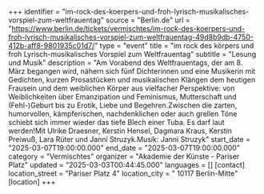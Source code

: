 +++
identifier = "im-rock-des-koerpers-und-froh-lyrisch-musikalisches-vorspiel-zum-weltfrauentag"
source = "Berlin.de"
url = "https://www.berlin.de/tickets/vermischtes/im-rock-des-koerpers-und-froh-lyrisch-musikalisches-vorspiel-zum-weltfrauentag-49d8b9db-4750-412b-aff8-9801935c01d7/"
type = "event"
title = "im rock des körpers und froh Lyrisch-musikalisches Vorspiel zum Weltfrauentag"
subtitle = "Lesung und Musik"
description = "Am Vorabend des Weltfrauentags, der am 8. März begangen wird, nähern sich fünf Dichterinnen und eine Musikerin mit Gedichten, kurzen Prosastücken und musikalischen Klängen dem heutigen Frausein und dem weiblichen Körper aus vielfacher Perspektive: von Weiblichkeiten über Emanzipation und Feminismus, Mutterschaft und (Fehl-)Geburt bis zu Erotik, Liebe und Begehren.Zwischen die zarten, humorvollen, kämpferischen, nachdenklichen oder auch grellen Töne schiebt sich immer wieder das tiefe Blech einer Tuba. Es darf laut werden!Mit Ulrike Draesner, Kerstin Hensel, Dagmara Kraus, Kerstin Preiwuß, Lara Rüter und Janni Struzyk.Musik: Janni Struzyk"
start_date = "2025-03-07T19:00:00.000"
end_date = "2025-03-07T19:00:00.000"
category = "Vermischtes"
organizer = "Akademie der Künste - Pariser Platz"
updated = "2025-03-03T00:44:45.000"
languages = []
[contact]
location_street = "Pariser Platz 4"
location_city = " 10117 Berlin-Mitte"
[location]
+++